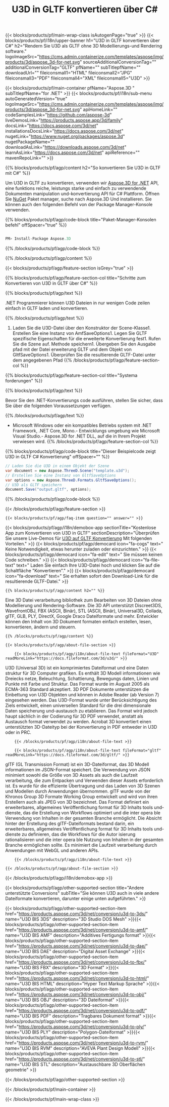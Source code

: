 ﻿---
title: U3D in GLTF konvertieren über C# 
url: /de/net/conversion/u3d-to-gltf/ 
description: Beispielcode für die Konvertierung von U3D in GLTF C#. Verwenden Sie API Beispielcode für Batch U3D-Dateien in GLTF-Konvertierung innerhalb von VB.NET, Asp.NET oder einer beliebigen .NET-basierten Anwendung.
---
{{< blocks/products/pf/main-wrap-class isAutogenPage="true" >}}
{{< blocks/products/pf/i18n/upper-banner h1="U3D in GLTF konvertieren über C#" h2="Rendern Sie U3D als GLTF ohne 3D Modellierungs-und Rendering software." logoImageSrc="https://cms.admin.containerize.com/templates/aspose/img/products/3d/aspose_3d-for-net.svg" sourceAdditionalConversionTag="" additionalConversionTag="GLTF" pfName="" subTitlepfName="" downloadUrl="" fileiconsmall1="HTML" fileiconsmall2="JPG" fileiconsmall3="PDF" fileiconsmall4="XML" fileiconsmall5="U3D" >}}

{{< blocks/products/pf/main-container pfName="Aspose.3D " subTitlepfName="for .NET" >}}
{{< blocks/products/pf/i18n/sub-menu autoGeneratedVersion="true" logoImageSrc="https://cms.admin.containerize.com/templates/aspose/img/products/3d/aspose_3d-for-net.svg" apiHomeLink="" codeSamplesLink="https://github.com/aspose-3d" liveDemosLink="https://products.aspose.app/3d/family" docsLink="https://docs.aspose.com/3d/net" installationsDocsLink="https://docs.aspose.com/3d/net" nugetLink="https://www.nuget.org/packages/aspose.3d" nugetPackageName="" downloadAsLink="https://downloads.aspose.com/3d/net" learnAsLink="https://docs.aspose.com/3d/net" apiReference="" mavenRepoLink="" >}}

{{% blocks/products/pf/agp/content h2="So konvertieren Sie U3D in GLTF mit C#" %}}

 Um U3D in GLTF zu konvertieren, verwenden wir
 [Aspose.3D for .NET](https://products.aspose.com/3d/net) 
 API, eine funktions reiche, leistungs starke und einfach zu verwendende Dokumenten manipulation und-konvertierung API für C# Plattform. Öffnen Sie
 [NuGet](https://www.nuget.org/packages/aspose.3d) 
 Paket manager, suche nach
 Aspose.3D 
 Und installieren. Sie können auch den folgenden Befehl von der Package Manager-Konsole verwenden.

{{% blocks/products/pf/agp/code-block title="Paket-Manager-Konsolen befehl" offSpacer="true" %}}

```cs

PM> Install-Package Aspose.3D


```

{{% /blocks/products/pf/agp/code-block %}}

{{% /blocks/products/pf/agp/content %}}

{{< blocks/products/pf/agp/feature-section isGrey="true" >}}

{{% blocks/products/pf/agp/feature-section-col title="Schritte zum Konvertieren von U3D in GLTF über C#" %}}

{{% blocks/products/pf/agp/text %}}

 .NET Programmierer können U3D Dateien in nur wenigen Code zeilen einfach in GLTF laden und konvertieren.

{{% /blocks/products/pf/agp/text %}}

1. Laden Sie die U3D-Datei über den Konstruktor der Scene-Klasse1. Erstellen Sie eine Instanz von AmfSaveOptions1. Legen Sie GLTF spezifische Eigenschaften für die erweiterte Konvertierung fest1. Rufen Sie die Szene auf. Methode speichern1. Übergeben Sie den Ausgabe pfad mit der Datei erweiterung GLTF und dem Objekt von GltfSaveOptions1. Überprüfen Sie die resultierende GLTF-Datei unter dem angegebenen Pfad
{{% /blocks/products/pf/agp/feature-section-col %}}

{{% blocks/products/pf/agp/feature-section-col title="Systema forderungen" %}}

{{% blocks/products/pf/agp/text %}}

 Bevor Sie den .NET-Konvertierungs code ausführen, stellen Sie sicher, dass Sie über die folgenden Voraussetzungen verfügen.

{{% /blocks/products/pf/agp/text %}}

- Microsoft Windows oder ein kompatibles Betriebs system mit .NET Framework, .NET Core, Mono.- Entwicklungs umgebung wie Microsoft Visual Studio.- Aspose.3D for .NET DLL, auf die in Ihrem Projekt verwiesen wird.
{{% /blocks/products/pf/agp/feature-section-col %}}

{{% blocks/products/pf/agp/code-block title="Dieser Beispielcode zeigt U3D in GLTF C# Konvertierung" offSpacer="" %}}

```cs
// Laden Sie die U3D in einem Objekt der Szene 
var document = new Aspose.ThreeD.Scene("template.u3d");
// Erstellen Sie eine Instanz von GltfSaveOptions 
var options = new Aspose.ThreeD.Formats.GltfSaveOptions();
// U3D als GLTF speichern 
document.Save("output.gltf", options); 


```

{{% /blocks/products/pf/agp/code-block %}}

{{< /blocks/products/pf/agp/feature-section >}}

    {{< blocks/products/pf/agp/faq-item question="" answer="" >}}
 

<!-- aboutfile Starts -->

{{< blocks/products/pf/agp/i18n/demobox-app sectionTitle="Kostenlose App zum Konvertieren von U3D in GLTF" sectionDescription="Überprüfen Sie unsere Live-Demos für [U3D auf GLTF Konvertierung](https://products.aspose.app/3d/conversion/u3d-to-gltf) Mit folgenden Vorteilen." >}}
        {{< blocks/products/pf/agp/democard icon="fa-cogs" text=" Keine Notwendigkeit, etwas herunter zuladen oder einzurichten." >}}
        {{< blocks/products/pf/agp/democard icon="fa-edit" text=" Sie müssen keinen Code schreiben." >}}
        {{< blocks/products/pf/agp/democard icon="fa-file-text" text=" Laden Sie einfach Ihre U3D-Datei hoch und klicken Sie auf die Schaltfläche \"Konvertieren\"." >}}
        {{< blocks/products/pf/agp/democard icon="fa-download" text=" Sie erhalten sofort den Download-Link für die resultierende GLTF-Datei." >}}

    {{% blocks/products/pf/agp/content h2="" %}}

 Eine 3D Datei verarbeitung bibliothek zum Bearbeiten von 3D Dateien ohne Modellierung und Rendering-Software. Die 3D API unterstützt Discreet3DS, WavefrontOBJ, FBX (ASCII, Binär), STL (ASCII, Binär), Universal3D, Collada, glTF, GLB, PLY, DirectX, Google Draco Dateiformate und mehr. Entwickler können den Inhalt von 3D Dokument formaten einfach erstellen, lesen, konvertieren, ändern und steuern.



    {{% /blocks/products/pf/agp/content %}}

    {{< blocks/products/pf/agp/about-file-section >}}

        {{< blocks/products/pf/agp/i18n/about-file-text fileFormat="U3D" readMoreLink="https://docs.fileformat.com/3d/u3d/" >}}
U3D (Universal 3D) ist ein komprimiertes Dateiformat und eine Daten struktur für 3D Computer grafiken. Es enthält 3D Modell informationen wie Dreiecks netze, Beleuchtung, Schattierung, Bewegungs daten, Linien und Punkte mit Farbe und Struktur. Das Format wurde im August 2005 als ECMA-363 Standard akzeptiert. 3D PDF Dokumente unterstützen die Einbettung von U3D Objekten und können in Adobe Reader (ab Version 7) eingesehen werden. Das U3D-Format wurde unter Berücksichtigung des Ziels entwickelt, einen universellen Standard für die drei dimensionale Daten speicherung und-austausch zu etablieren. Das Format wird jedoch haupt sächlich in der Codierung für 3D PDF verwendet, anstatt als Austausch format verwendet zu werden. Acrobat 3D konvertiert einen unterstützten 3D-Dateityp bei der Konvertierung in PDF entweder in U3D oder in PRC.

        {{< /blocks/products/pf/agp/i18n/about-file-text >}}

        {{< blocks/products/pf/agp/i18n/about-file-text fileFormat="gltf" readMoreLink="https://docs.fileformat.com/3d/gltf/" >}}
glTF (GL Transmission Format) ist ein 3D-Dateiformat, das 3D Modell informationen im JSON-Format speichert. Die Verwendung von JSON minimiert sowohl die Größe von 3D Assets als auch die Laufzeit verarbeitung, die zum Entpacken und Verwenden dieser Assets erforderlich ist. Es wurde für die effiziente Übertragung und das Laden von 3D Szenen und Modellen durch Anwendungen übernommen. glTF wurde von der Khronos Group 3D Formate Working Group entwickelt und wird von ihren Erstellern auch als JPEG von 3D bezeichnet. Das Format definiert ein erweiterbares, allgemeines Veröffentlichung format für 3D Inhalts tools und-dienste, das die Erstellung von Workflows optimiert und die inter opera ble Verwendung von Inhalten in der gesamten Branche ermöglicht. Die Absicht hinter der Erstellung des glTF-Dateiformats bestand darin, ein erweiterbares, allgemeines Veröffentlichung format für 3D Inhalts tools und-dienste zu definieren, das die Workflows für die Autor isierung rationalisieren und die inter opera ble Nutzung von Inhalten in der gesamten Branche ermöglichen sollte. Es minimiert die Laufzeit verarbeitung durch Anwendungen mit WebGL und anderen APIs.

        {{< /blocks/products/pf/agp/i18n/about-file-text >}}

    {{< /blocks/products/pf/agp/about-file-section >}}

{{< /blocks/products/pf/agp/i18n/demobox-app >}}

<!-- aboutfile Ends -->

{{< blocks/products/pf/agp/other-supported-section title="Andere unterstützte Conversions" subTitle="Sie können U3D auch in viele andere Dateiformate konvertieren, darunter einige unten aufgeführten." >}}

{{< blocks/products/pf/agp/other-supported-section-item href="https://products.aspose.com/3d/net/conversion/u3d-to-3ds/" name="U3D BIS 3DS" description="3D Studio DOS Mesh" >}}{{< blocks/products/pf/agp/other-supported-section-item href="https://products.aspose.com/3d/net/conversion/u3d-to-amf/" name="U3D BIS AMF" description="Additives Fertigungs format" >}}{{< blocks/products/pf/agp/other-supported-section-item href="https://products.aspose.com/3d/net/conversion/u3d-to-dae/" name="U3D BIS DAE" description="Digital Asset Exchange" >}}{{< blocks/products/pf/agp/other-supported-section-item href="https://products.aspose.com/3d/net/conversion/u3d-to-fbx/" name="U3D BIS FBX" description="3D Format" >}}{{< blocks/products/pf/agp/other-supported-section-item href="https://products.aspose.com/3d/net/conversion/u3d-to-html/" name="U3D BIS HTML" description="Hyper Text Markup Sprache" >}}{{< blocks/products/pf/agp/other-supported-section-item href="https://products.aspose.com/3d/net/conversion/u3d-to-obj/" name="U3D BIS OBJ" description="3D Dateiformat" >}}{{< blocks/products/pf/agp/other-supported-section-item href="https://products.aspose.com/3d/net/conversion/u3d-to-pdf/" name="U3D BIS PDF" description="Tragbares Dokument format" >}}{{< blocks/products/pf/agp/other-supported-section-item href="https://products.aspose.com/3d/net/conversion/u3d-to-ply/" name="U3D BIS PLY" description="Polygon-Dateiformat" >}}{{< blocks/products/pf/agp/other-supported-section-item href="https://products.aspose.com/3d/net/conversion/u3d-to-rvm/" name="U3D BIS RVM" description="AVEVA Plant Design Modell" >}}{{< blocks/products/pf/agp/other-supported-section-item href="https://products.aspose.com/3d/net/conversion/u3d-to-stl/" name="U3D BIS STL" description="Austauschbare 3D Oberflächen geometrie" >}}

{{< /blocks/products/pf/agp/other-supported-section >}}

{{< /blocks/products/pf/main-container >}}
    
{{< /blocks/products/pf/main-wrap-class >}}